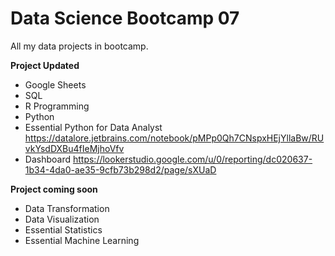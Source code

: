 # Data Science Bootcamp 07
All my data projects in bootcamp.

**Project Updated**
- Google Sheets
- SQL
- R Programming
- Python
- Essential Python for Data Analyst
  https://datalore.jetbrains.com/notebook/pMPp0Qh7CNspxHEjYllaBw/RUvkYsdDXBu4fIeMjhoVfv
- Dashboard
  https://lookerstudio.google.com/u/0/reporting/dc020637-1b34-4da0-ae35-9cfb73b298d2/page/sXUaD

**Project coming soon**
- Data Transformation
- Data Visualization
- Essential Statistics
- Essential Machine Learning
